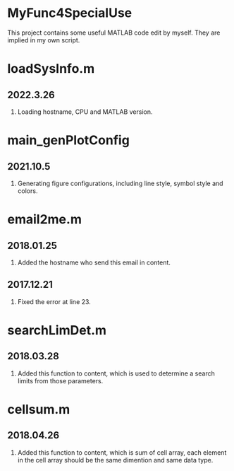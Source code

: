 # MyFunc4SpecialUse
This project contains some useful MATLAB code edit by myself. They are implied in my own script.

# loadSysInfo.m
## 2022.3.26
1. Loading hostname, CPU and MATLAB version.

# main_genPlotConfig
## 2021.10.5
1. Generating figure configurations, including line style, symbol style and colors.

# email2me.m
## 2018.01.25
1. Added the hostname who send this email in content.
## 2017.12.21
1. Fixed the error at line 23.

# searchLimDet.m
## 2018.03.28
1. Added this function to content, which is used to determine a search limits from those parameters.

# cellsum.m
## 2018.04.26
1. Added this function to content, which is sum of cell array, each element in the cell array should be the same dimention and same data type.
